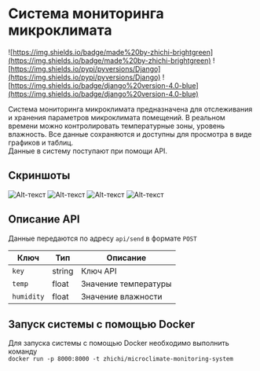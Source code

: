 # Система мониторинга микроклимата
![https://img.shields.io/badge/made%20by-zhichi-brightgreen](https://img.shields.io/badge/made%20by-zhichi-brightgreen)
![https://img.shields.io/pypi/pyversions/Django](https://img.shields.io/pypi/pyversions/Django)
![https://img.shields.io/badge/django%20version-4.0-blue](https://img.shields.io/badge/django%20version-4.0-blue)

Система мониторинга микроклимата предназначена для
отслеживания и хранения параметров микроклимата помещений. В реальном
времени можно контролировать температурные зоны, уровень влажность. Все
данные сохраняются и доступны для просмотра в виде графиков и таблиц.<br>
Данные в систему поступают при помощи API.  
## Скриншоты
![Alt-текст](https://zhichi57.github.io/microclimate_monitoring_system_1.png "")
![Alt-текст](https://zhichi57.github.io/microclimate_monitoring_system_2.png "")
![Alt-текст](https://zhichi57.github.io/microclimate_monitoring_system_3.png "")
![Alt-текст](https://zhichi57.github.io/microclimate_monitoring_system_4.png "")
## Описание API  

Данные передаются по адресу `api/send` в формате `POST`

| Ключ       | Тип   | Описание                                              
| ---------- | ------ | ---------------------------------- 
| `key` | string | Ключ API
| `temp` | float | Значение температуры                          
| `humidity` | float | Значение влажности                          

## Запуск системы с помощью Docker
Для запуска системы с помощью Docker необходимо выполнить команду  
`docker run -p 8000:8000 -t zhichi/microclimate-monitoring-system`

